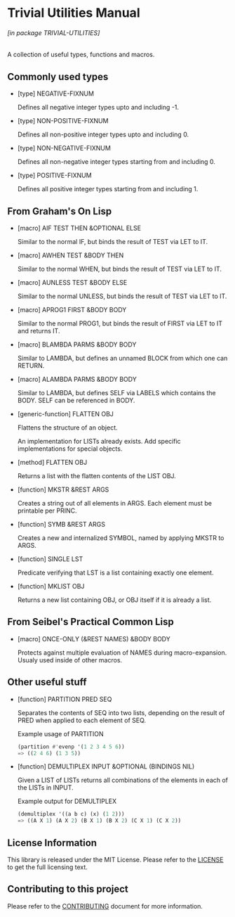 # Trivial Utilities Manual

###### \[in package TRIVIAL-UTILITIES\]
A collection of useful types, functions and macros.

## Commonly used types

- [type] NEGATIVE-FIXNUM

    Defines all negative integer types upto and including -1.

- [type] NON-POSITIVE-FIXNUM

    Defines all non-positive integer types upto and including 0.

- [type] NON-NEGATIVE-FIXNUM

    Defines all non-negative integer types starting from and including 0.

- [type] POSITIVE-FIXNUM

    Defines all positive integer types starting from and including 1.

## From Graham's On Lisp

- [macro] AIF TEST THEN &OPTIONAL ELSE

    Similar to the normal IF, but binds the result of TEST via LET to IT.

- [macro] AWHEN TEST &BODY THEN

    Similar to the normal WHEN, but binds the result of TEST via LET to IT.

- [macro] AUNLESS TEST &BODY ELSE

    Similar to the normal UNLESS, but binds the result of TEST via LET to IT.

- [macro] APROG1 FIRST &BODY BODY

    Similar to the normal PROG1, but binds the result of FIRST via LET to IT and returns IT.

- [macro] BLAMBDA PARMS &BODY BODY

    Similar to LAMBDA, but defines an unnamed BLOCK from which one can RETURN.

- [macro] ALAMBDA PARMS &BODY BODY

    Similar to LAMBDA, but defines SELF via LABELS which contains the BODY. SELF can be referenced in BODY.

- [generic-function] FLATTEN OBJ

    Flattens the structure of an object.
    
    An implementation for LISTs already exists. Add specific implementations for special objects.

- [method] FLATTEN OBJ

    Returns a list with the flatten contents of the LIST OBJ.

- [function] MKSTR &REST ARGS

    Creates a string out of all elements in ARGS. Each element must be printable per PRINC.

- [function] SYMB &REST ARGS

    Creates a new and internalized SYMBOL, named by applying MKSTR to ARGS.

- [function] SINGLE LST

    Predicate verifying that LST is a list containing exactly one element.

- [function] MKLIST OBJ

    Returns a new list containing OBJ, or OBJ itself if it is already a list.

## From Seibel's Practical Common Lisp

- [macro] ONCE-ONLY (&REST NAMES) &BODY BODY

    Protects against multiple evaluation of NAMES during macro-expansion. Usualy used inside of other macros.

## Other useful stuff

- [function] PARTITION PRED SEQ

    Separates the contents of SEQ into two lists, depending on the result of PRED when applied to each element of SEQ.

    Example usage of PARTITION  

    ```lisp
    (partition #'evenp '(1 2 3 4 5 6))  
    => ((2 4 6) (1 3 5))
    ```

- [function] DEMULTIPLEX INPUT &OPTIONAL (BINDINGS NIL)

    Given a LIST of LISTs returns all combinations of the elements in each of the LISTs in INPUT.

    Example output for DEMULTIPLEX  

    ```lisp
    (demultiplex '((a b c) (x) (1 2)))  
    => ((A X 1) (A X 2) (B X 1) (B X 2) (C X 1) (C X 2))
    ```

## License Information

This library is released under the MIT License. Please refer to the [LICENSE](https://gitlab.com/ediethelm/trivial-utilities/blob/master/LICENSE "License") to get the full licensing text.

## Contributing to this project

Please refer to the [CONTRIBUTING](https://gitlab.com/ediethelm/trivial-utilities/blob/master/CONTRIBUTING.md "Contributing") document for more information.

